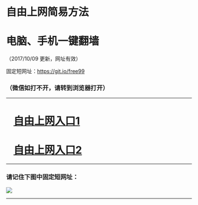 ﻿# 自由上网简易方法

# 电脑、手机一键翻墙

（2017/10/09 更新，网址有效）

固定短网址：https://git.io/free99

### （微信如打不开，请转到浏览器打开）


***





# &nbsp;&nbsp; <a href="http://ft188651408.fwq-tz-1001.info/fwqtz01.html?t=10090015872 " target="_blank">自由上网入口1</a>
# &nbsp;&nbsp; <a href="http://ft2762718225.fwq-tz-1002.info/fwqtz02.html?t=10090018339 " target="_blank">自由上网入口2</a>
***

### 请记住下图中固定短网址：

<img src="https://s3-us-west-2.amazonaws.com/fwq-1001/yjfq-20170905okok.png" /> 


***

